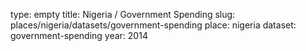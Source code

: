 type: empty
title: Nigeria / Government Spending
slug: places/nigeria/datasets/government-spending
place: nigeria
dataset: government-spending
year: 2014

